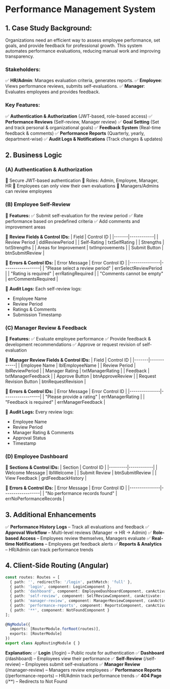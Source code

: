 # Performance Management System
 
## 1. Case Study Background:
 
Organizations need an efficient way to assess employee performance, set goals, and provide feedback for professional growth. This system automates performance evaluations, reducing manual work and improving transparency.
 
### Stakeholders:
✅ **HR/Admin**: Manages evaluation criteria, generates reports.
✅ **Employee**: Views performance reviews, submits self-evaluations.
✅ **Manager**: Evaluates employees and provides feedback.
 
### Key Features:
✅ **Authentication & Authorization** (JWT-based, role-based access)
✅ **Performance Reviews** (Self-review, Manager review)
✅ **Goal Setting** (Set and track personal & organizational goals)
✅ **Feedback System** (Real-time feedback & comments)
✅ **Performance Reports** (Quarterly, yearly, department-wise)
✅ **Audit Logs & Notifications** (Track changes & updates)
 
## 2. Business Logic
 
### (A) Authentication & Authorization
🔹 Secure JWT-based authentication
🔹 Roles: Admin, Employee, Manager, HR
🔹 Employees can only view their own evaluations
🔹 Managers/Admins can review employees
 
### (B) Employee Self-Review
📌 **Features:**
✅ Submit self-evaluation for the review period
✅ Rate performance based on predefined criteria
✅ Add comments and improvement areas
 
📌 **Review Fields & Control IDs:**
| Field | Control ID |
|-------|------------|
| Review Period | ddlReviewPeriod |
| Self-Rating | txtSelfRating |
| Strengths | txtStrengths |
| Areas for Improvement | txtImprovements |
| Submit Button | btnSubmitReview |
 
📌 **Errors & Control IDs:**
| Error Message | Error Control ID |
|---------------|------------------|
| "Please select a review period" | errSelectReviewPeriod |
| "Rating is required" | errRatingRequired |
| "Comments cannot be empty" | errCommentsRequired |
 
📌 **Audit Logs:**
Each self-review logs:
- Employee Name
- Review Period
- Ratings & Comments
- Submission Timestamp
 
### (C) Manager Review & Feedback
📌 **Features:**
✅ Evaluate employee performance
✅ Provide feedback & development recommendations
✅ Approve or request revision of self-evaluation
 
📌 **Manager Review Fields & Control IDs:**
| Field | Control ID |
|-------|------------|
| Employee Name | lblEmployeeName |
| Review Period | lblReviewPeriod |
| Manager Rating | txtManagerRating |
| Feedback | txtManagerFeedback |
| Approve Button | btnApproveReview |
| Request Revision Button | btnRequestRevision |
 
📌 **Errors & Control IDs:**
| Error Message | Error Control ID |
|---------------|------------------|
| "Please provide a rating" | errManagerRating |
| "Feedback is required" | errManagerFeedback |
 
📌 **Audit Logs:**
Every review logs:
- Employee Name
- Review Period
- Manager Rating & Comments
- Approval Status
- Timestamp
 
### (D) Employee Dashboard
📌 **Sections & Control IDs:**
| Section | Control ID |
|---------|------------|
| Welcome Message | lblWelcome |
| Submit Review | btnSubmitReview |
| View Feedback | grdFeedbackHistory |
 
📌 **Errors & Control IDs:**
| Error Message | Error Control ID |
|---------------|------------------|
| "No performance records found" | errNoPerformanceRecords |

 
## 3. Additional Enhancements
✅ **Performance History Logs** – Track all evaluations and feedback
✅ **Approval Workflow** – Multi-level reviews (Manager → HR → Admin)
✅ **Role-based Access** – Employees review themselves, Managers evaluate
✅ **Real-time Notifications** – Employees get feedback alerts
✅ **Reports & Analytics** – HR/Admin can track performance trends
 
## 4. Client-Side Routing (Angular)
 
```typescript
const routes: Routes = [
  { path: '', redirectTo: '/login', pathMatch: 'full' },
  { path: 'login', component: LoginComponent },
  { path: 'dashboard', component: EmployeeDashboardComponent, canActivate: [AuthGuard] },
  { path: 'self-review', component: SelfReviewComponent, canActivate: [AuthGuard] },
  { path: 'manager-review', component: ManagerReviewComponent, canActivate: [AuthGuard, ManagerGuard] },
  { path: 'performance-reports', component: ReportsComponent, canActivate: [AuthGuard, AdminGuard] },
  { path: '**', component: NotFoundComponent }
];
 
@NgModule({
  imports: [RouterModule.forRoot(routes)],
  exports: [RouterModule]
})
export class AppRoutingModule { }
```
 
**Explanation:**
✅ **Login** (/login) – Public route for authentication
✅ **Dashboard** (/dashboard) – Employees view their performance
✅ **Self-Review** (/self-review) – Employees submit self-evaluations
✅ **Manager Review** (/manager-review) – Managers review employees
✅ **Performance Reports** (/performance-reports) – HR/Admin track performance trends
✅ **404 Page** (/**) – Redirects to Not Found
